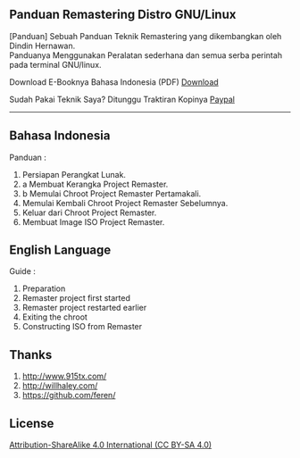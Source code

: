 <h2>Panduan Remastering Distro GNU/Linux</h2>
[Panduan] Sebuah Panduan Teknik Remastering yang dikembangkan oleh Dindin Hernawan.<br>
Panduanya Menggunakan Peralatan sederhana dan semua serba perintah pada terminal GNU/linux.
<p>Download E-Booknya Bahasa Indonesia (PDF) <a href='https://repository.xentaos.org/e-book/E-Book%20Panduan%20Remastering%20Dasar%20Edisi%20Public.pdf' alt='Download'>Download</a></p>
<p>Sudah Pakai Teknik Saya? Ditunggu Traktiran Kopinya <a href='https://www.paypal.me/dindinG41TR3' alt='paypal'>Paypal</a></p>
<hr>
<h2>Bahasa Indonesia</h2>
<a>Panduan :</a>
<ol>
   <li>  Persiapan Perangkat Lunak.</li>
   <li>a Membuat Kerangka Project Remaster.</li>
   <li>b Memulai Chroot Project Remaster Pertamakali.</li>
   <li>  Memulai Kembali Chroot Project Remaster Sebelumnya.</li>
   <li>  Keluar dari Chroot Project Remaster.</li>
   <li>  Membuat Image ISO Project Remaster.</li>
</ol>
<h2>English  Language</h2>
<a>Guide :</a>
<ol>
   <li> Preparation</li>
   <li> Remaster project first started</li>
   <li> Remaster project restarted earlier</li>
   <li> Exiting the chroot</li>
   <li> Constructing ISO from Remaster</li>
</ol> 
<h2>Thanks</h2>
<ol>
   <li><a href='http://www.915tx.com/remaster/' alt='Pustaka'>http://www.915tx.com/</a></li>
   <li><a href='http://willhaley.com/blog/create-a-custom-debian-stretch-live-environment-ubuntu-17-zesty' alt='Pustaka'>http://willhaley.com/</a></li>
   <li><a href='https://github.com/feren/LiveCDCustomisationScripts' alt='Pustaka'>https://github.com/feren/</a></li>
</ol>
<h2>License</h2>
<a href='https://creativecommons.org/licenses/by-sa/4.0/ alt='cc-by-sa'>Attribution-ShareAlike 4.0 International  (CC BY-SA 4.0) </a>
